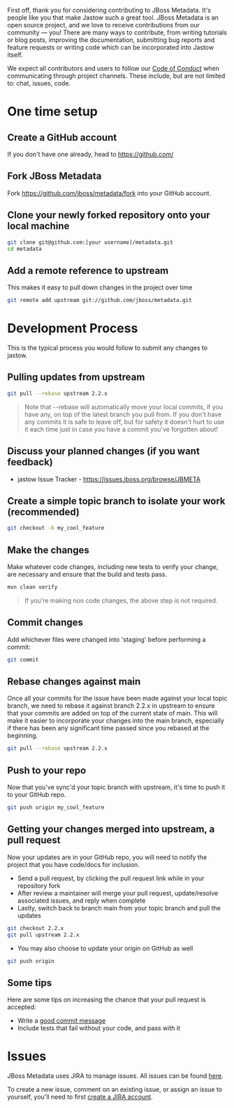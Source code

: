 First off, thank you for considering contributing to JBoss Metadata. It's people like you that make Jastow such a great tool. JBoss Metadata  is an open source project, and we love to receive contributions from our community — you! There are many ways to contribute, from writing tutorials or blog posts, improving the documentation, submitting bug reports and feature requests or writing code which can be incorporated into Jastow itself.

We expect all contributors and users to follow our [Code of Conduct](CODE_OF_CONDUCT.md) when communicating through project channels. These include, but are not limited to: chat, issues, code.

# One time setup

## Create a GitHub account

If you don't have one already, head to https://github.com/

## Fork JBoss Metadata

Fork https://github.com/jboss/metadata/fork into your GitHub account.

## Clone your newly forked repository onto your local machine

```bash
git clone git@github.com:[your username]/metadata.git
cd metadata
```

## Add a remote reference to upstream

This makes it easy to pull down changes in the project over time

```bash
git remote add upstream git://github.com/jboss/metadata.git
```

# Development Process

This is the typical process you would follow to submit any changes to jastow.

## Pulling updates from upstream

```bash
git pull --rebase upstream 2.2.x
```

> Note that --rebase will automatically move your local commits, if you have 
> any, on top of the latest branch you pull from.
> If you don't have any commits it is safe to leave off, but for safety it
> doesn't hurt to use it each time just in case you have a commit you've
> forgotten about!
## Discuss your planned changes (if you want feedback)

 * jastow Issue Tracker - https://issues.jboss.org/browse/JBMETA

## Create a simple topic branch to isolate your work (recommended)

```bash
git checkout -b my_cool_feature
```

## Make the changes

Make whatever code changes, including new tests to verify your change, are necessary and ensure that the build and tests pass.

```bash
mvn clean verify
```

> If you're making non code changes, the above step is not required.
## Commit changes

Add whichever files were changed into 'staging' before performing a commit:

```bash
git commit
```

## Rebase changes against main

Once all your commits for the issue have been made against your local topic branch, we need to rebase it against branch 2.2.x in upstream to ensure that your commits are added on top of the current state of main. This will make it easier to incorporate your changes into the main branch, especially if there has been any significant time passed since you rebased at the beginning.

```bash
git pull --rebase upstream 2.2.x
```

## Push to your repo

Now that you've sync'd your topic branch with upstream, it's time to push it to your GitHub repo.

```bash
git push origin my_cool_feature
```

## Getting your changes merged into upstream, a pull request

Now your updates are in your GitHub repo, you will need to notify the project that you have code/docs for inclusion.

 * Send a pull request, by clicking the pull request link while in your repository fork
 * After review a maintainer will merge your pull request, update/resolve associated issues, and reply when complete
 * Lastly, switch back to branch main from your topic branch and pull the updates

```bash
git checkout 2.2.x
git pull upstream 2.2.x
```

 * You may also choose to update your origin on GitHub as well

```bash
git push origin
```

## Some tips

Here are some tips on increasing the chance that your pull request is accepted:

 * Write a [good commit message](https://tbaggery.com/2008/04/19/a-note-about-git-commit-messages.html)
 * Include tests that fail without your code, and pass with it

# Issues

JBoss Metadata uses JIRA to manage issues. All issues can be found [here](https://issues.redhat.com/projects/JBMETA/issues).

To create a new issue, comment on an existing issue, or assign an issue to yourself, you'll need to first [create a JIRA account](https://issues.redhat.com/).
